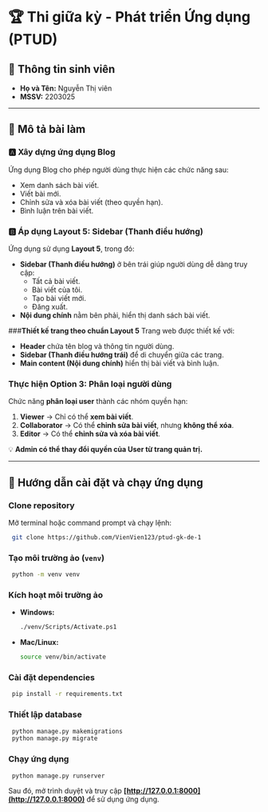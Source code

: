 # 🏆 Thi giữa kỳ - Phát triển Ứng dụng (PTUD)

## 📝 **Thông tin sinh viên**
- **Họ và Tên:** Nguyễn Thị viên
- **MSSV:** 2203025


---

## 📌 **Mô tả bài làm**
### 🅰 **Xây dựng ứng dụng Blog**
Ứng dụng Blog cho phép người dùng thực hiện các chức năng sau:
- Xem danh sách bài viết.
- Viết bài mới.
- Chỉnh sửa và xóa bài viết (theo quyền hạn).
- Bình luận trên bài viết.

### 🅱 **Áp dụng Layout 5: Sidebar (Thanh điều hướng)**
Ứng dụng sử dụng **Layout 5**, trong đó:
- **Sidebar (Thanh điều hướng)** ở bên trái giúp người dùng dễ dàng truy cập:
  - Tất cả bài viết.
  - Bài viết của tôi.
  - Tạo bài viết mới.
  - Đăng xuất.
- **Nội dung chính** nằm bên phải, hiển thị danh sách bài viết.

###**Thiết kế trang theo chuẩn Layout 5**
Trang web được thiết kế với:
- **Header** chứa tên blog và thông tin người dùng.
- **Sidebar (Thanh điều hướng trái)** để di chuyển giữa các trang.
- **Main content (Nội dung chính)** hiển thị bài viết và bình luận.

### **Thực hiện Option 3: Phân loại người dùng**
Chức năng **phân loại user** thành các nhóm quyền hạn:
1. **Viewer** → Chỉ có thể **xem bài viết**.
2. **Collaborator** → Có thể **chỉnh sửa bài viết**, nhưng **không thể xóa**.
3. **Editor** → Có thể **chỉnh sửa và xóa bài viết**.

💡 **Admin có thể thay đổi quyền của User từ trang quản trị.**  

---

## 🚀 **Hướng dẫn cài đặt và chạy ứng dụng**
###  **Clone repository**
Mở terminal hoặc command prompt và chạy lệnh:
```sh
 git clone https://github.com/VienVien123/ptud-gk-de-1
```



###  **Tạo môi trường ảo (`venv`)**
```sh
 python -m venv venv
```

###  **Kích hoạt môi trường ảo**
- **Windows:**
  ```sh
  ./venv/Scripts/Activate.ps1
  ```
- **Mac/Linux:**
  ```sh
  source venv/bin/activate
  ```

###  **Cài đặt dependencies**
```sh
 pip install -r requirements.txt
```

### **Thiết lập database**
```sh
 python manage.py makemigrations
 python manage.py migrate
```

###  **Chạy ứng dụng**
```sh
 python manage.py runserver
```

Sau đó, mở trình duyệt và truy cập **[http://127.0.0.1:8000](http://127.0.0.1:8000)** để sử dụng ứng dụng.

